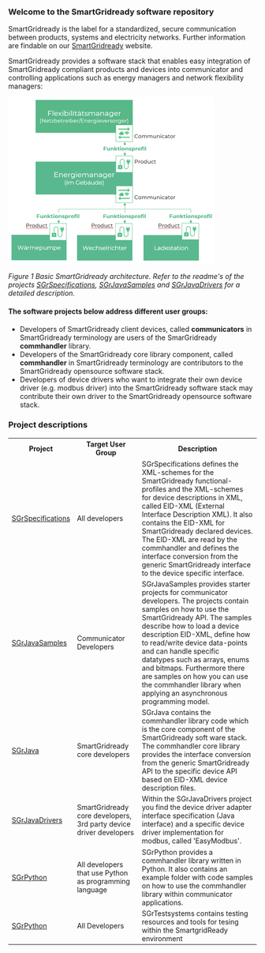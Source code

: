 ### Welcome to the SmartGridready software repository

SmartGridready is the label for a standardized, secure communication between products, systems and electricity networks.
Further information are findable on our [SmartGridready](https://smartgridready.ch/) website.

SmartGridready provides a software stack that enables easy integration of SmartGridready compliant products and devices
into communicator and controlling applications such as energy managers and network flexibility managers:

![SmartGridready architecture](profile/doc/architecture.png)

*Figure 1 Basic SmartGridready architecture. Refer to the readme's of the projects 
<a href="https://github.com/SmartGridready/SGrSpecifications/">SGrSpecifications</a>,
<a href="https://github.com/SmartGridready/SGrJavaSamples">SGrJavaSamples</a> and
<a href="https://github.com/SmartGridready/SGrJavaDrivers">SGrJavaDrivers</a> for a detailed description.*

#### The software projects below address different user groups:
- Developers of SmartGridready client devices, called **communicators** in SmartGridready terminology are users of the SmarGridready **commhandler** library.
- Developers of the SmartGridready core library component, called **commhandler** in SmartGridready terminology are contributors to the SmartGridready opensource software stack. 
- Developers of device drivers who want to integrate their own device driver (e.g. modbus driver) into the SmartGridready software stack may contribute their own driver to the SmartGridready opensource software stack.

### Project descriptions
<table>
    <tr><th>Project</th><th>Target User Group</th><th>Description</th></tr>
    <tr>
        <td><a href="https://github.com/SmartGridready/SGrSpecifications/">SGrSpecifications</a></td>
        <td>All developers</td>
        <td>SGrSpecifications defines the XML-schemes for the SmartGridready functional-profiles and the XML-schemes for 
        device descriptions in XML, called EID-XML (External Interface Description XML). 
        It also contains the EID-XML for SmartGridready declared devices. The EID-XML are read by the 
        commhandler and defines the interface conversion from the generic SmartGridready interface to the device specific 
        interface.</td>
    </tr>
    <tr>
        <td><a href="https://github.com/SmartGridready/SGrJavaSamples">SGrJavaSamples</a></td>
        <td>Communicator Developers</td>
        <td>SGrJavaSamples provides starter projects for communicator developers. The projects contain
        samples on how to use the SmartGridready API. The samples describe how to load a device description EID-XML, 
        define how to read/write device data-points and can handle specific datatypes such as arrays, enums and bitmaps. Furthermore
        there are samples on how you can use the commhandler library when applying an asynchronous programming
        model. 
        </td>
    </tr>
    <tr>
        <td><a href="https://github.com/SmartGridready/SGrJava">SGrJava</a></td>
        <td>SmartGridready core developers</td>
        <td>SGrJava contains the commhandler library code which is the core component of the SmartGridready soft
        ware stack. The commhandler core library provides the interface conversion from the generic SmartGridready API 
        to the specific device API based on EID-XML device description files.</td>
    </tr>
    <tr>
        <td><a href="https://github.com/SmartGridready/SGrJavaDrivers">SGrJavaDrivers</a></td>
        <td>SmartGridready core developers, 3rd party device driver developers</td>
        <td>Within the SGrJavaDrivers project you find the device driver adapter interface specification
        (Java interface) and a specific device driver implementation for modbus, called 'EasyModbus'.
        </td>
    </tr>
    <tr>
        <td><a href="https://github.com/SmartGridready/SGrPython">SGrPython</a></td>
        <td>All developers that use Python as programming language</td>
        <td>SGrPython provides a commhandler library written in Python. It also contains an example folder
        with code samples on how to use the commhandler library within communicator applications.</td>
    </tr>
        <tr>
        <td><a href="https://github.com/SmartGridready/SGrTestsystems">SGrPython</a></td>
        <td>All Developers</td>
        <td>SGrTestsystems contains testing resources and tools for tesing within the SmartgridReady environment</td>
    </tr>
</table>
